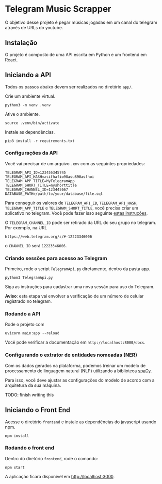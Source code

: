 # Telegram Music Scrapper

O objetivo desse projeto é pegar músicas jogadas em um canal do telegram através de URLs do youtube. 

## Instalação

O projeto é composto de uma API escrita em Python e um frontend em React.

## Iniciando a API

Todos os passos abaixo devem ser realizados no diretório `app/`.

Crie um ambiente virtual.

    python3 -m venv .venv

Ative o ambiente.

    source .venv/bin/activate

Instale as dependências.

    pip3 install -r requirements.txt

### Configurações da API

Você vai precisar de um arquivo `.env` com as seguintes propriedades:

    TELEGRAM_API_ID=123456345745
    TELEGRAM_API_HASH=asifhafio98asu890asfhoi
    TELEGRAM_APP_TITLE=MyTelegramApp
    TELEGRAM_SHORT_TITLE=myshorttitle
    TELEGRAM_CHANNEL_ID=123445667
    DATABASE_PATH=/path/to/your/database/file.sql

Para conseguir os valores de `TELEGRAM_API_ID`, `TELEGRAM_API_HASH`, `TELEGRAM_APP_TITLE` e `TELEGRAM_SHORT_TITLE`, você precisa criar um aplicativo no telegram. Você pode fazer isso seguinte [estas instruções](https://core.telegram.org/api/obtaining_api_id).

O `TELEGRAM_CHANNEL_ID` pode ser retirado da URL do seu grupo no telegram. Por exemplo, na URL

    https://web.telegram.org/z/#-12223346006

o `CHANNEL_ID` será `12223346006`.

### Criando sessões para acesso ao Telegram

Primeiro, rode o script `TelegramApi.py` diretamente, dentro da pasta app.

    python3 TelegramApi.py

Siga as instruções para cadastrar uma nova sessão para uso do Telegram.

**Aviso**: esta etapa vai envolver a verificação de um número de celular registrado no telegram.

### Rodando a API

Rode o projeto com

    uvicorn main:app --reload

Você pode verificar a documentação em `http://localhost:8000/docs`.

### Configurando o extrator de entidades nomeadas (NER)

Com os dados gerados na plataforma, podemos treinar um modelo de processamento de linguagem natural (NLP) utilizando a biblioteca [spaCy](https://spacy.io/).

Para isso, você deve ajustar as configurações do modelo de acordo com a arquitetura da sua máquina.

TODO: finish writing this

## Iniciando o Front End

Acesse o diretório `frontend` e instale as dependências do javascript usando npm.

    npm install

### Rodando o front end

Dentro do diretório `frontend`, rode o comando:

    npm start

A aplicação ficará disponível em <http://localhost:3000>.
